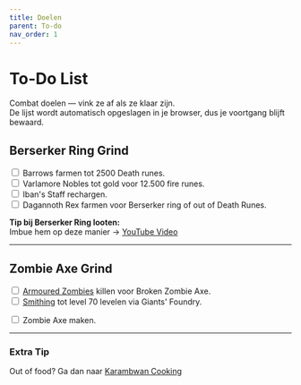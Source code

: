 ```yaml
---
title: Doelen
parent: To-do
nav_order: 1
---
```


# To-Do List

Combat doelen — vink ze af als ze klaar zijn.  
De lijst wordt automatisch opgeslagen in je browser, dus je voortgang blijft bewaard.

## Berserker Ring Grind

<div id="todo-list">
  <label><input type="checkbox" data-id="barrows"> Barrows farmen tot 2500 Death runes.</label><br>
  <label><input type="checkbox" data-id="varlamore"> Varlamore Nobles tot gold voor 12.500 fire runes.</label><br>
  <label><input type="checkbox" data-id="iban"> Iban's Staff rechargen.</label><br>
  <label><input type="checkbox" data-id="rex"> Dagannoth Rex farmen voor Berserker ring of out of Death Runes.</label>
</div>

**Tip bij Berserker Ring looten:**  
Imbue hem op deze manier → [YouTube Video](https://youtu.be/-Rb1osRt1Fo)

---

## Zombie Axe Grind

<div id="todo-list-axe">
  <label>
    <input type="checkbox" data-id="armouredzombies">
    <a href="https://oldschool.runescape.wiki/w/Armoured_zombie_(Zemouregal%27s_Base)" target="_blank" rel="noopener">Armoured Zombies</a> killen voor Broken Zombie Axe.
  </label><br>

  <label>
    <input type="checkbox" data-id="smithing70">
    <a href="https://oldschool.runescape.wiki/w/Giants%27_Foundry/Strategies" target="_blank" rel="noopener">Smithing</a> tot level 70 levelen via Giants' Foundry.
  </label><br>

  <label><input type="checkbox" data-id="maken"> Zombie Axe maken.</label><br>
</div>

---

### Extra Tip
Out of food? Ga dan naar [Karambwan Cooking](https://pascaldus.github.io/Runescape-Docs/skilling/karambwan.html)

<script>
  document.addEventListener("DOMContentLoaded", function() {
    const initCheckboxes = (selector) => {
      const checkboxes = document.querySelectorAll(selector + ' input[type="checkbox"]');
      checkboxes.forEach(checkbox => {
        const save
